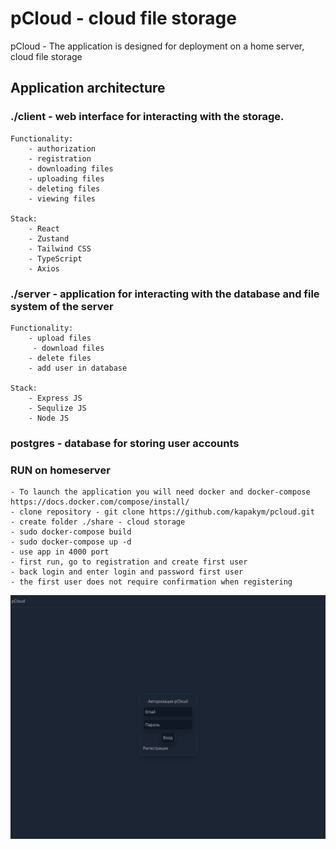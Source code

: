 # pCloud - cloud file storage
pCloud - The application is designed for deployment on a home server, cloud file storage

## Application architecture

### ./client - web interface for interacting with the storage.
    Functionality: 
        - authorization 
        - registration 
        - downloading files 
        - uploading files 
        - deleting files 
        - viewing files

    Stack: 
        - React 
        - Zustand 
        - Tailwind CSS 
        - TypeScript
        - Axios

### ./server - application for interacting with the database and file system of the server
    Functionality: 
        - upload files
         - download files
        - delete files
        - add user in database

    Stack: 
        - Express JS
        - Sequlize JS
        - Node JS

### postgres - database for storing user accounts

### RUN on homeserver
    - To launch the application you will need docker and docker-compose https://docs.docker.com/compose/install/
    - clone repository - git clone https://github.com/kapakym/pcloud.git
    - create folder ./share - cloud storage
    - sudo docker-compose build
    - sudo docker-compose up -d
    - use app in 4000 port
    - first run, go to registration and create first user
    - back login and enter login and password first user
    - the first user does not require confirmation when registering

![pCloud - application](./screen.png)

